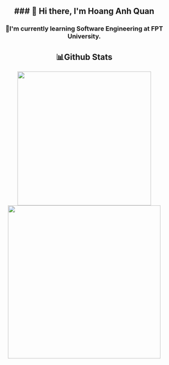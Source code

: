 <h2 align="center"> ### 👋 Hi there, I'm Hoang Anh Quan</h2>
<h3 align="center">🚀I'm currently learning Software Engineering at FPT University.</h3>

<h2 align="center">📊Github Stats</h2>
<div align="center">
  <a href="#"  align="center">
    <img width="350px" src="https://github-readme-stats.vercel.app/api/top-langs/?username=quanhoang3012&layout=donut&theme=dracula">
</a>
  <a href="#" align="center">
    <img width="400px" src="https://github-readme-stats.vercel.app/api?username=quanhoang3012&show_icons=true&theme=dracula">
</a>
</div>
